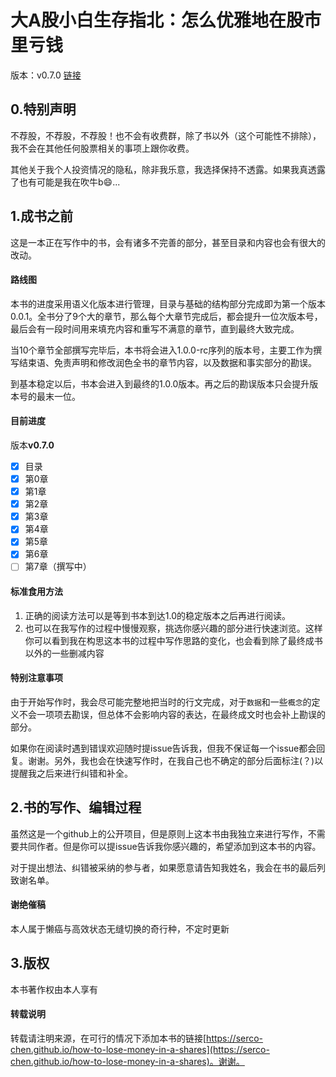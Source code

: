 # 大A股小白生存指北：怎么优雅地在股市里亏钱
版本：v0.7.0 [链接](https://serco-chen.github.io/how-to-lose-money-in-a-shares)

## 0.特别声明
不荐股，不荐股，不荐股！也不会有收费群，除了书以外（这个可能性不排除），我不会在其他任何股票相关的事项上跟你收费。

其他关于我个人投资情况的隐私，除非我乐意，我选择保持不透露。如果我真透露了也有可能是我在吹牛b😄...

## 1.成书之前
这是一本正在写作中的书，会有诸多不完善的部分，甚至目录和内容也会有很大的改动。

#### 路线图
本书的进度采用语义化版本进行管理，目录与基础的结构部分完成即为第一个版本0.0.1。全书分了9个大的章节，那么每个大章节完成后，都会提升一位次版本号，最后会有一段时间用来填充内容和重写不满意的章节，直到最终大致完成。

当10个章节全部撰写完毕后，本书将会进入1.0.0-rc序列的版本号，主要工作为撰写结束语、免责声明和修改润色全书的章节内容，以及数据和事实部分的勘误。

到基本稳定以后，书本会进入到最终的1.0.0版本。再之后的勘误版本只会提升版本号的最末一位。

#### 目前进度
版本**v0.7.0**

* [x] 目录
* [x] 第0章
* [x] 第1章
* [x] 第2章
* [x] 第3章
* [x] 第4章
* [x] 第5章
* [x] 第6章
* [ ] 第7章（撰写中）

#### 标准食用方法
1. 正确的阅读方法可以是等到书本到达1.0的稳定版本之后再进行阅读。
2. 也可以在我写作的过程中慢慢观察，挑选你感兴趣的部分进行快速浏览。这样你可以看到我在构思这本书的过程中写作思路的变化，也会看到除了最终成书以外的一些删减内容

#### 特别注意事项
由于开始写作时，我会尽可能完整地把当时的行文完成，对于`数据`和一些`概念`的定义不会一项项去勘误，但总体不会影响内容的表达，在最终成文时也会补上勘误的部分。

如果你在阅读时遇到错误欢迎随时提issue告诉我，但我不保证每一个issue都会回复。谢谢。另外，我也会在快速写作时，在我自己也不确定的部分后面标注(？)以提醒我之后来进行纠错和补全。

## 2.书的写作、编辑过程
虽然这是一个github上的公开项目，但是原则上这本书由我独立来进行写作，不需要共同作者。但是你可以提issue告诉我你感兴趣的，希望添加到这本书的内容。

对于提出想法、纠错被采纳的参与者，如果愿意请告知我姓名，我会在书的最后列致谢名单。

#### 谢绝催稿
本人属于懒癌与高效状态无缝切换的奇行种，不定时更新

## 3.版权
本书著作权由本人享有

#### 转载说明
转载请注明来源，在可行的情况下添加本书的链接[https://serco-chen.github.io/how-to-lose-money-in-a-shares](https://serco-chen.github.io/how-to-lose-money-in-a-shares)。谢谢。
